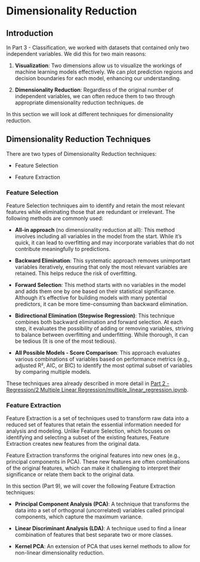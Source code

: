 # Dimensionality Reduction

## Introduction

In Part 3 - Classification, we worked with datasets that contained only two independent variables. We did this for two main reasons:

1. **Visualization**: Two dimensions allow us to visualize the workings of machine learning models effectively. We can plot prediction regions and decision boundaries for each model, enhancing our understanding.

2. **Dimensionality Reduction**: Regardless of the original number of independent variables, we can often reduce them to two through appropriate dimensionality reduction techniques.
de

In this section we will look at different techniques for dimensionality reduction.

## Dimensionality Reduction Techniques
There are two types of Dimensionality Reduction techniques:

- Feature Selection

- Feature Extraction

### Feature Selection

Feature Selection techniques aim to identify and retain the most relevant features while eliminating those that are redundant or irrelevant. The following methods are commonly used:

- **All-in approach** (no dimensionality reduction at all): This method involves including all variables in the model from the start. While it’s quick, it can lead to overfitting and may incorporate variables that do not contribute meaningfully to predictions.

- **Backward Elimination**: This systematic approach removes unimportant variables iteratively, ensuring that only the most relevant variables are retained. This helps reduce the risk of overfitting.

- **Forward Selection**: This method starts with no variables in the model and adds them one by one based on their statistical significance. Although it’s effective for building models with many potential predictors, it can be more time-consuming than backward elimination.

- **Bidirectional Elimination (Stepwise Regression)**: This technique combines both backward elimination and forward selection. At each step, it evaluates the possibility of adding or removing variables, striving to balance between overfitting and underfitting. While thorough, it can be tedious (It is one of the most tedious).

- **All Possible Models - Score Comparison**: This approach evaluates various combinations of variables based on performance metrics (e.g., adjusted R², AIC, or BIC) to identify the most optimal subset of variables by comparing multiple models.

These techniques area already described in more detail in [Part 2 - Regression/2 Multiple Linear Regression/multiple_linear_regression.ipynb](../Part%202%20-%20Regression/2%20Multiple%20Linear%20Regression/multiple_linear_regression.ipynb).

### Feature Extraction

Feature Extraction is a set of techniques used to transform raw data into a reduced set of features that retain the essential information needed for analysis and modeling. Unlike Feature Selection, which focuses on identifying and selecting a subset of the existing features, Feature Extraction creates new features from the original data.

Feature Extraction transforms the original features into new ones (e.g., principal components in PCA). These new features are often combinations of the original features, which can make it challenging to interpret their significance or relate them back to the original data.

In this section (Part 9), we will cover the following Feature Extraction techniques:

- **Principal Component Analysis (PCA)**: A technique that transforms the data into a set of orthogonal (uncorrelated) variables called principal components, which capture the maximum variance.

- **Linear Discriminant Analysis (LDA)**: A technique used to find a linear combination of features that best separate two or more classes.

- **Kernel PCA**: An extension of PCA that uses kernel methods to allow for non-linear dimensionality reduction.
